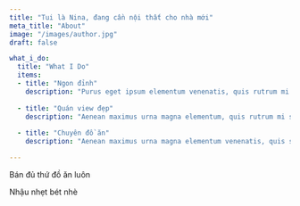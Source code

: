 ```yaml
---
title: "Tui là Nina, đang cần nội thất cho nhà mới"
meta_title: "About"
image: "/images/author.jpg"
draft: false

what_i_do:
  title: "What I Do"
  items:
  - title: "Ngon đỉnh"
    description: "Purus eget ipsum elementum venenatis, quis rutrum mi semper nonpurus eget ipsum elementum venenatis."
  
  - title: "Quán view đẹp"
    description: "Aenean maximus urna magna elementum, quis rutrum mi semper non purus eget ipsum venenatis."
  
  - title: "Chuyên đồ ăn"
    description: "Aenean maximus urna magna elementum venenatis, quis semper non purus eget ipsum venenatis."

---
```


Bán đủ thứ đồ ăn luôn

Nhậu nhẹt bét nhè

